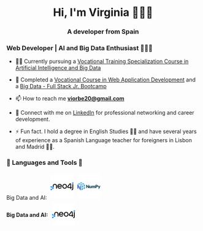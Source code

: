 <h1 align="center">Hi, I'm Virginia 👩🏽‍🦰</h1>
<h3 align="center">A developer from Spain</h3>

### Web Developer | AI and Big Data Enthusiast 👩‍💻🤖
  
- 👩‍🎓  Currently pursuing a [Vocational Training Specialization Course in Artificial Intelligence and Big Data](https://informatica.iesgrancapitan.org/ce-inteligencia-artificial-y-big-data/)

- 🐍 Completed a [Vocational Course in Web Application Development](https://informatica.iesgrancapitan.org/category/daw/) and a [Big Data - Full Stack Jr. Bootcamp](https://keepcoding.io/)

- 📫 How to reach me **viorbe20@gmail.com**

- 📄 Connect with me on [LinkedIn](https://www.linkedin.com/in/virginia-bernier-874b7614a) for professional networking and career development.

- ⚡ Fun fact. I hold a degree in English Studies 👨‍🎓 and have several years of experience as a Spanish Language teacher for foreigners in Lisbon and Madrid 👩‍🏫.


<h3>🔧 Languages and Tools 🔧</h3>
Big Data and AI: <img src="https://raw.githubusercontent.com/devicons/devicon/master/icons/neo4j/neo4j-original-wordmark.svg" alt="Neo4j" width="60" height="60" style="margin: 5px;"/><img src="https://raw.githubusercontent.com/devicons/devicon/master/icons/numpy/numpy-original-wordmark.svg" alt="Numpy" width="60" height="60" style="margin: 5px;"/>

<div style="display: flex; align-items: center;">
  <h4 style="margin: 0; margin-right: 6px;">Big Data and AI:</h4>
  <a href="https://neo4j.com/" target="_blank" rel="noreferrer">
    <img src="https://raw.githubusercontent.com/devicons/devicon/master/icons/neo4j/neo4j-original-wordmark.svg" alt="Neo4j" width="60" height="60" style="margin: 5px;"/>
  </a>
</div>

